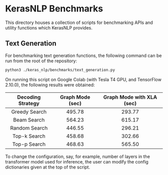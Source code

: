 # KerasNLP Benchmarks

This directory houses a collection of scripts for benchmarking APIs and utility
functions which KerasNLP provides.

## Text Generation
For benchmarking text generation functions, the following command can be run
from the root of the repository:

```sh
python3 ./keras_nlp/benchmarks/text_generation.py
```

On running this script on Google Colab (with Tesla T4 GPU, and TensorFlow 2.10.0),
the following results were obtained:

| **Decoding Strategy** 	| **Graph Mode (sec)** 	| **Graph Mode with XLA (sec)** 	|
|:---------------------:	|:--------------------:	|:-----------------------------:	|
|     Greedy Search     	|        495.78        	|             293.77            	|
|      Beam Search      	|        564.23        	|             615.17            	|
|     Random Search     	|        446.55        	|             296.21            	|
|      Top-k Search     	|        458.68        	|             302.66            	|
|      Top-p Search     	|        468.63        	|             565.50             	|

To change the configuration, say, for example, number of layers in the transformer
model used for inference, the user can modify the config dictionaries given at
the top of the script.
